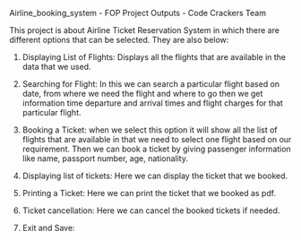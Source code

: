 Airline_booking_system - FOP Project Outputs - Code Crackers Team

This project is about Airline Ticket Reservation System in which there are different options that can be selected.
They are also below:
1.	Displaying List of Flights: Displays all the flights that are available in the data that we used.

2.	Searching for Flight: In this we can search a particular flight based on date, from where we need the flight and where to go then we get information time departure and arrival times and flight charges for that particular flight.
 

3.	Booking a Ticket: when we select this option it will show all the list of flights that are available in that we need to select one flight based on our requirement. Then we can book a ticket by giving passenger information like name, passport number, age, nationality.


4.	Displaying list of tickets: Here we can display the ticket that we booked.


5.	Printing a Ticket: Here we can print the ticket that we booked as pdf.



6.	Ticket cancellation: Here we can cancel the booked tickets if needed.


7.	Exit and Save: 


 



